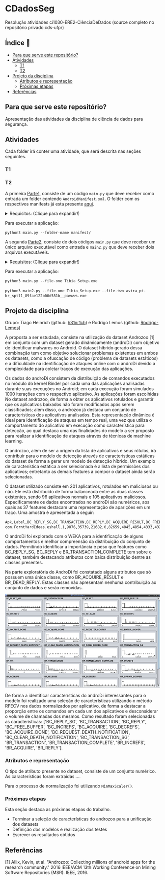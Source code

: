# CDadosSeg #
 Resolução atividades ci1030-ERE2-CiênciaDeDados (source completo no repositório privado cds-ufpr)

## Índice :floppy_disk: ##
- [Para que serve este repositório?](#Para-que-serve-este-repositório?)
- [Atividades](#Atividades)
    - [T1](#T1)
    - [T2](#T2)
- [Projeto da disciplina](#Projeto-da-disciplina)
    - [Atributos e representação](#Atributos-e-representação)
    - [Próximas etapas](#Próximas-etapas)
- [Referências](#Referências)

## Para que serve este repositório? ##
  Apresentação das atividades da disciplina de ciência de dados para segurança.

## Atividades ##
  Cada folder irá conter uma atividade, que será descrita nas seções seguintes.

### T1 ###

### T2 ###
  A primeira [Parte1](T2/Parte1/), consiste de um código `main.py` que deve receber como entrada um folder contendo `AndroidManifest.xml`. O folder com os respectivos manifests já esta presente [aqui](T2/Parte1/manifest).

  <details>
    <summary>Requisitos: (Clique para expandir!)</summary>

    * Python >= 3.8
    * pip3 com os seguintes pacotes:
      * xmltodict
      * argparse
  </details>

  Para executar a aplicação:
  ```
  python3 main.py --folder-name manifest/
  ```
  A segunda [Parte2](T2/Parte2), consiste de dois códigos `main.py` que deve receber um único arquivo executável como entrada e `main2.py` que deve receber dois arquivos executáveis.

  <details>
    <summary>Requisitos: (Clique para expandir!)</summary>

    * Python >= 3.8
    * pip3 com os seguintes pacotes:
      * pefile
      * argparse
  </details>

  Para executar a aplicação:
  ```
  python3 main.py --file-one Tibia_Setup.exe

  python3 main2.py --file-one Tibia_Setup.exe --file-two avira_pt-br_sptl1_89fae122b00d581b__pavwws.exe
  ```

## Projeto da disciplina ##

  Grupo: Tiago Heinrich (github: [h31nr1ch](https://github.com/h31nr1ch)) e Rodrigo Lemos (github: [Rodrigo-Lemos](https://github.com/Rodrigo-Lemos))

  A proposta a ser estudada, consiste na utilização do dataset Androzoo [1] em conjunto com um dataset gerado dinâmicamente (androDi) com objetivo de identificar malwares no Android. O dataset híbrido gerado dessa combinação tem como objetivo solucionar problemas existentes em ambos os datasets, como a ofuscação de código (problema de datasets estáticos) e a dificuldade na identificação de ataques online com o androDi devido a complexidade para coletar traços de execução das aplicações.

  Os dados do androDi consistem da distribuição de comandos executados no módulo do kernel Binder por cada uma das aplicações analisadas durante suas execuções no Android; em cada execução foram simulados 1000 iterações com o respectivo aplicativo. As aplicações foram escolhidas No dataset androzoo, de forma a obter os aplicativos rotulados e garantir que os aplicativos baixados não foram modificados após serem classificados; além disso, o androzoo já destaca um conjunto de características dos aplicativos analisados. Esta representação dinâmica é ideal para identificação de ataques em tempo real, uma vez que utiliza o comportamento do aplicativo em execução como característica para detecção, ao qual destaca uma das finalidades do modelo a ser proposto para realizar a identificação de ataques através de técnicas de machine learning.

  O androzoo, além de ser a origem da lista de aplicativos e seus rótulos, irá contribuir para o modelo de detecção através de características estáticas do dataset de forma a gerar um modelo de detecção híbrido. Um exemplo de característica estática a ser selecionada é a lista de permissões dos aplicativos; entretanto as demais features a compor o dataset ainda serão selecionadas.

  O dataset utilizado consiste em 201 aplicativos, rotulados em maliciosos ou não. Ele está distribuído de forma balanceada entre as duas classes existentes, sendo 96 aplicativos normais e 105 aplicativos maliciosos. Especificamente os dados encontrados no androDi são numéricos, aos quais as 37 features destacam uma representação de aparições em um traço. Uma amostra é apresentada a seguir:

  ```
  Apk,Label,BC_REPLY_SG,BC_TRANSACTION,BC_REPLY,BC_ACQUIRE_RESULT,BC_FREE_BUFFER,BC_INCREFS,BC_ACQUIRE,BC_RELEASE,BC_DECREFS,BC_INCREFS_DONE,BC_ACQUIRE_DONE,BC_ATTEMPT_ACQUIRE,BC_REGISTER_LOOPER,BC_ENTER_LOOPER,BC_EXIT_LOOPER,BC_REQUEST_DEATH_NOTIFICATION,BC_CLEAR_DEATH_NOTIFICATION,BC_DEAD_BINDER_DONE,BC_TRANSACTION_SG,BR_ERROR,BR_OK,BR_TRANSACTION,BR_ACQUIRE_RESULT,BR_DEAD_REPLY,BR_TRANSACTION_COMPLETE,BR_INCREFS,BR_ACQUIRE,BR_RELEASE,BR_DECREFS,BR_ATTEMPT_ACQUIRE,BR_NOOP,BR_SPAWN_LOOPER,BR_FINISHED,BR_DEAD_BINDER,BR_CLEAR_DEATH_NOTIFICATION_DONE,BR_FAILED_REPLY,BR_REPLY
  com.ForntYardIdeas.eshall,1,9876,35739,21682,0,82659,4845,4854,4333,4329,3683,3684,0,38,12,0,605,574,19,15458,0,0,51074,0,0,82741,3683,3682,3485,3492,0,0,37,0,19,574,0,31615
  ```

  O androDi foi explorado com o WEKA para a identificação de alguns comportamentos e melhor compreensão da distribuição do conjunto de dados. Permitindo identificar a importância e peso que features como BC_REPLY_SG, BC_REPLY e BR_TRANSACTION_COMPLETE tem sobre o dataset, também destacando atributos com baixa distribuição dentre as classes presentes.

  Na parte exploratória do AndroDi foi constatado alguns atributos que só possuem uma única classe, como BR_ACQUIRE_RESULT e BR_DEAD_REPLY. Estas classes não apresentam nenhuma contribuição ao conjunto de dados e serão removidas.

  ![alt text](https://github.com/h31nr1ch/CDadosSeg/blob/main/TrabalhoFinal/img/weka.png?raw=true)

  De forma a identificar características do androDi interessantes para o modelo foi realizado uma seleção de características utilizando o método RFECV nos dados normalizados por aplicativo, de forma a destacar a proporção entre os comandos em cada um dos aplicativos e desconsiderar o volume de chamadas dos mesmos. Como resultado foram selecionadas as características: ['BC_REPLY_SG', 'BC_TRANSACTION', 'BC_REPLY', 'BC_FREE_BUFFER', 'BC_INCREFS', 'BC_ACQUIRE', 'BC_DECREFS', 'BC_ACQUIRE_DONE', 'BC_REQUEST_DEATH_NOTIFICATION', 'BC_CLEAR_DEATH_NOTIFICATION', 'BC_TRANSACTION_SG', 'BR_TRANSACTION', 'BR_TRANSACTION_COMPLETE', 'BR_INCREFS', 'BR_ACQUIRE', 'BR_REPLY'].

### Atributos e representação ###

  O tipo de atributo presente no dataset, consiste de um conjunto numérico. As características foram extraídas ....

  Para o processo de normalização foi utilizando `MinMaxScaler()`.

### Próximas etapas ###

  Esta seção destaca as próximas etapas do trabalho.

  * Terminar a seleção de características do androzoo para a unificação dos datasets
  * Definição dos modelos e realização dos testes
  * Escrever os resultados obtidos

## Referências ##
[1] Allix, Kevin, et al. "Androzoo: Collecting millions of android apps for the research community." 2016 IEEE/ACM 13th Working Conference on Mining Software Repositories (MSR). IEEE, 2016.
